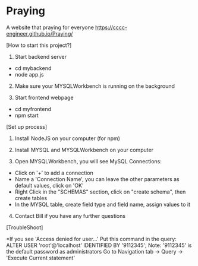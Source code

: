 # Praying
A website that praying for everyone
https://cccc-engineer.github.io/Praying/

[How to start this project?]

1. Start backend server
  - cd mybackend
  - node app.js

2. Make sure your MYSQLWorkbench is running on the background

3. Start frontend webpage
  - cd myfrontend
  - npm start

[Set up process]

1. Install NodeJS on your computer (for npm)

2. Install MYSQL and MYSQLWorkbench on your computer

3. Open MYSQLWorkbench, you will see MySQL Connections:
  - Click on '+' to add a connection
  - Name a 'Connection Name', you can leave the other parameters as default values, click on 'OK'
  - Right Click in the "SCHEMAS" section, click on "create schema", then create tables
  - In the MYSQL table, create field type and field name, assign values to it

4. Contact Bill if you have any further questions

[TroubleShoot]

*If you see 'Access denied for user...'
Put this command in the query: ALTER USER 'root'@'localhost' IDENTIFIED BY '9112345';
Note: '9112345' is the default password as administrators
Go to Navigation tab -> Query -> 'Execute Current statement'
